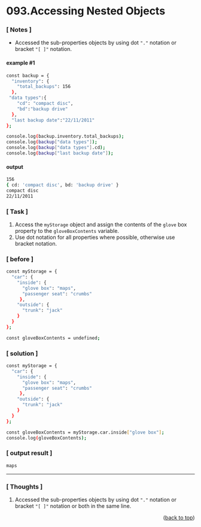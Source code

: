 <a name="topage"></a>

# 093.Accessing Nested Objects

### [ Notes ]
  * Accessed the sub-properties objects by using  dot `"."` notation or bracket `"[ ]"` notation.

#### example #1

```sh
const backup = {
  "inventory": {
    "total_backups": 156
  },
 "data types":{
    "cd": "compact disc",
    "bd":"backup drive"
  },
  "last backup date":"22/11/2011"
};

console.log(backup.inventory.total_backups);
console.log(backup["data types"]);
console.log(backup["data types"].cd);
console.log(backup["last backup date"]);
```

#### output
```sh
156
{ cd: 'compact disc', bd: 'backup drive' }
compact disc
22/11/2011
```

### [ Task ]
  1. Access the `myStorage` object and assign the contents of the `glove` box property to the `gloveBoxContents` variable.
  2. Use dot notation for all properties where possible, otherwise use bracket notation.

### [ before ]

```sh
const myStorage = {
  "car": {
    "inside": {
      "glove box": "maps",
      "passenger seat": "crumbs"
     },
    "outside": {
      "trunk": "jack"
    }
  }
};

const gloveBoxContents = undefined;
```

### [ solution ]

```sh
const myStorage = {
  "car": {
    "inside": {
      "glove box": "maps",
      "passenger seat": "crumbs"
     },
    "outside": {
      "trunk": "jack"
    }
  }
};

const gloveBoxContents = myStorage.car.inside["glove box"];
console.log(gloveBoxContents);
```

### [ output result ]

```sh
maps
```

-----

### [ Thoughts ]

  1. Accessed the sub-properties objects by using  dot `"."` notation or bracket `"[ ]"` notation or both in the same line. 

<p align="right">(<a href="#topage">back to top</a>)</p>
<br/>
<br/>
